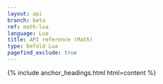 ```yaml
---
layout: api
branch: beta
ref: math-lua
language: Lua
title: API reference (Math)
type: Defold Lua
pagefind_exclude: true
---
```

{% include anchor_headings.html html=content %}